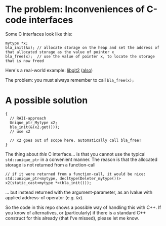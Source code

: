 # The problem: Inconveniences of C-code interfaces

Some C interfaces look like this:

```
mytype *x;
bla_init(&x); // allocate storage on the heap and set the address of that allocated storage as the value of pointer x
bla_free(x);  // use the value of pointer x, to locate the storage that is now freed
```

Here's a real-world example: [libgit2](https://libgit2.github.com/docs/guides/101-samples/#best_practices_freeing) ([also](https://libgit2.github.com/libgit2/#HEAD/search/_free))

The problem: you must always remember to call `bla_free(x);`

# A possible solution

```
{
  // RAII-approach
  Unique_ptr_Mytype x2;
  bla_init(&(x2.get()));
  // use x2
  
  // x2 goes out of scope here. automatically call bla_free!
}

```
The thing about *this* C interface... is that you cannot use the typical `std::unique_ptr` in a convenient manner.
The reason is that the allocated storage is not returned from a function-call  
```
// if it were returned from a function-call, it would be nice: 
std::unique_ptr<mytype, decltype(Deleter_mytype())> x2(static_cast<mytype *>(bla_init()));
```
... but instead returned with the argument-parameter,
as an lvalue with applied address-of operator (e.g. `&x`).

So the code in this repo shows a possible way of handling this with C++.
If you know of alternatives, or (particularly) if there is a standard C++ construct for this already (that I've missed), please let me know.

